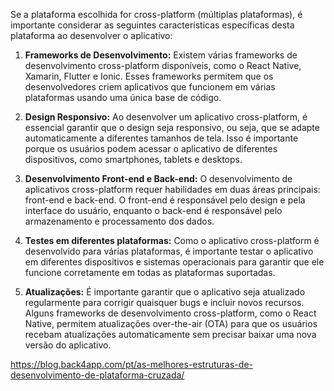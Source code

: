 Se a plataforma escolhida for cross-platform (múltiplas plataformas), é importante considerar as seguintes características específicas desta plataforma ao desenvolver o aplicativo:

1. **Frameworks de Desenvolvimento:** Existem várias frameworks de desenvolvimento cross-platform disponíveis, como o React Native, Xamarin, Flutter e Ionic. Esses frameworks permitem que os desenvolvedores criem aplicativos que funcionem em várias plataformas usando uma única base de código.

2. **Design Responsivo:**  Ao desenvolver um aplicativo cross-platform, é essencial garantir que o design seja responsivo, ou seja, que se adapte automaticamente a diferentes tamanhos de tela. Isso é importante porque os usuários podem acessar o aplicativo de diferentes dispositivos, como smartphones, tablets e desktops.

3. **Desenvolvimento Front-end e Back-end:** O desenvolvimento de aplicativos cross-platform requer habilidades em duas áreas principais: front-end e back-end. O front-end é responsável pelo design e pela interface do usuário, enquanto o back-end é responsável pelo armazenamento e processamento dos dados.

4. **Testes em diferentes plataformas:** Como o aplicativo cross-platform é desenvolvido para várias plataformas, é importante testar o aplicativo em diferentes dispositivos e sistemas operacionais para garantir que ele funcione corretamente em todas as plataformas suportadas.

5. **Atualizações:** É importante garantir que o aplicativo seja atualizado regularmente para corrigir quaisquer bugs e incluir novos recursos. Alguns frameworks de desenvolvimento cross-platform, como o React Native, permitem atualizações over-the-air (OTA) para que os usuários recebam atualizações automaticamente sem precisar baixar uma nova versão do aplicativo.

https://blog.back4app.com/pt/as-melhores-estruturas-de-desenvolvimento-de-plataforma-cruzada/
